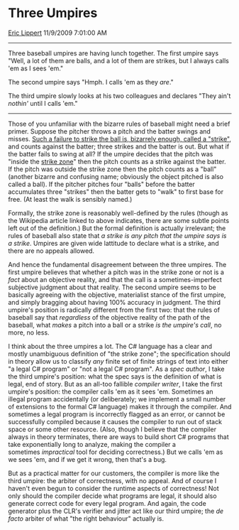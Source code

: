 <div id="page">

# Three Umpires

[Eric Lippert](https://social.msdn.microsoft.com/profile/Eric%20Lippert) 11/9/2009 7:01:00 AM

-----

<div id="content">

<div class="mine">

Three baseball umpires are having lunch together. The first umpire says "Well, a lot of them are balls, and a lot of them are strikes, but I always calls 'em as I sees 'em."

The second umpire says "Hmph. I calls 'em as they *are*."

The third umpire slowly looks at his two colleagues and declares "They ain't *nothin'* until I calls 'em."

-----

Those of you unfamiliar with the bizarre rules of baseball might need a brief primer. Suppose the pitcher throws a pitch and the batter swings and misses. [Such a failure to strike the ball is, bizarrely enough, called a "strike"](http://www.amazon.com/gp/recsradio/radio/B000002MSU/ref=pd_krex_dp_001_006/176-2812138-0508753?ie=UTF8&track=006&disc=001), and counts against the batter; three strikes and the batter is out. But what if the batter fails to swing at all? If the umpire decides that the pitch was "inside the [strike zone](http://en.wikipedia.org/wiki/Strike_zone)" then the pitch counts as a strike against the batter. If the pitch was outside the strike zone then the pitch counts as a "ball" (another bizarre and confusing name; obviously the object pitched is also called a ball). If the pitcher pitches four "balls" before the batter accumulates three "strikes" then the batter gets to "walk" to first base for free. (At least the walk is sensibly named.)

Formally, the strike zone is reasonably well-defined by the rules (though as the Wikipedia article linked to above indicates, there are some subtle points left out of the definition.) But the formal definition is actually irrelevant; the rules of baseball also state that *a strike is any pitch that the umpire says is a strike*. Umpires are given wide lattitude to declare what is a strike, and there are no appeals allowed.

And hence the fundamental disagreement between the three umpires. The first umpire believes that whether a pitch was in the strike zone or not is a *fact* about an objective reality, and that the call is a sometimes-imperfect subjective judgment about that reality. The second umpire seems to be basically agreeing with the objective, materialist stance of the first umpire, and simply bragging about having 100% accuracy in judgment. The third umpire's position is radically different from the first two: that the rules of baseball say that *regardless* of the objective reality of the path of the baseball, what *makes* a pitch into a ball or a strike *is the umpire's call*, no more, no less.

I think about the three umpires a lot. The C\# language has a clear and mostly unambiguous definition of "the strike zone"; the specification should in theory allow us to classify *any* finite set of finite strings of text into either "a legal C\# program" or "not a legal C\# program". As a *spec author*, I take the third umpire's position: what the spec says is the definition of what is legal, end of story. But as an all-too fallible *compiler writer*, I take the first umpire's position: the compiler calls 'em as it sees 'em. Sometimes an illegal program accidentally (or deliberately; we implement a small number of extensions to the formal C\# language) makes it through the compiler. And sometimes a legal program is incorrectly flagged as an error, or cannot be successfully compiled because it causes the compiler to run out of stack space or some other resource. (Also, though I believe that the compiler always in theory terminates, there are ways to build short C\# programs that take exponentially long to analyze, making the compiler a sometimes *impractical* tool for deciding correctness.) But we calls 'em as we sees 'em, and if we get it wrong, then that's a bug.

But as a practical matter for our customers, the compiler is more like the third umpire: the arbiter of correctness, with no appeal. And of course I haven't even begun to consider the runtime aspects of correctness\! Not only should the compiler decide what programs are legal, it should also generate correct code for every legal program. And again, the code generator plus the CLR's verifier and jitter act like our third umpire; the *de facto* arbiter of what "the right behaviour" actually is.

 

</div>

</div>

</div>

